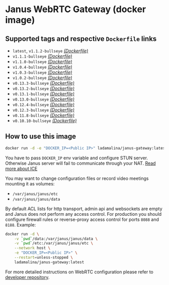 # Janus WebRTC Gateway (docker image)

## Supported tags and respective `Dockerfile` links

* `latest`, `v1.1.2-bullseye` _[(Dockerfile)](https://github.com/ladamalina/janus-gateway/blob/master/v1.1.2-bullseye/Dockerfile)_
* `v1.1.1-bullseye` _[(Dockerfile)](https://github.com/ladamalina/janus-gateway/blob/master/v1.1.1-bullseye/Dockerfile)_
* `v1.1.0-bullseye` _[(Dockerfile)](https://github.com/ladamalina/janus-gateway/blob/master/v1.1.0-bullseye/Dockerfile)_
* `v1.0.4-bullseye` _[(Dockerfile)](https://github.com/ladamalina/janus-gateway/blob/master/v1.0.4-bullseye/Dockerfile)_
* `v1.0.3-bullseye` _[(Dockerfile)](https://github.com/ladamalina/janus-gateway/blob/master/v1.0.3-bullseye/Dockerfile)_
* `v1.0.2-bullseye` _[(Dockerfile)](https://github.com/ladamalina/janus-gateway/blob/master/v1.0.2-bullseye/Dockerfile)_
* `v0.13.3-bullseye` _[(Dockerfile)](https://github.com/ladamalina/janus-gateway/blob/master/v0.13.3-bullseye/Dockerfile)_
* `v0.13.2-bullseye` _[(Dockerfile)](https://github.com/ladamalina/janus-gateway/blob/master/v0.13.2-bullseye/Dockerfile)_
* `v0.13.1-bullseye` _[(Dockerfile)](https://github.com/ladamalina/janus-gateway/blob/master/v0.13.1-bullseye/Dockerfile)_
* `v0.13.0-bullseye` _[(Dockerfile)](https://github.com/ladamalina/janus-gateway/blob/master/v0.13.0-bullseye/Dockerfile)_
* `v0.12.4-bullseye` _[(Dockerfile)](https://github.com/ladamalina/janus-gateway/blob/master/v0.12.4-bullseye/Dockerfile)_
* `v0.12.3-bullseye` _[(Dockerfile)](https://github.com/ladamalina/janus-gateway/blob/master/v0.12.3-bullseye/Dockerfile)_
* `v0.11.8-bullseye` _[(Dockerfile)](https://github.com/ladamalina/janus-gateway/blob/master/v0.11.8-bullseye/Dockerfile)_
* `v0.10.10-bullseye` _[(Dockerfile)](https://github.com/ladamalina/janus-gateway/blob/master/v0.10.10-bullseye/Dockerfile)_

## How to use this image

```bash
docker run -d -e "DOCKER_IP=<Public IP>" ladamalina/janus-gateway:latest
```

You have to pass `DOCKER_IP` env variable and configure STUN server. Otherwise Janus server will fail to communicate through your NAT. [Read more about ICE](https://github.com/meetecho/janus-gateway/issues/90)

You may want to change configuration files or record video meetings mounting it as volumes:

* `/var/janus/janus/etc`
* `/var/janus/janus/data`

By default ACL lists for http transport, admin api and websockets are empty and Janus does not perform any access control. For production you should configure firewall rules or reverse-proxy access control for ports `8088` and `8188`. Example:

```bash
docker run -d \
    -v `pwd`/data:/var/janus/janus/data \
    -v `pwd`/etc:/var/janus/janus/etc \
    --network host \
    -e "DOCKER_IP=<Public IP>" \
    --restart=unless-stopped \
    ladamalina/janus-gateway:latest
```

For more detailed instructions on WebRTC configuration please refer to [developer repository](https://github.com/meetecho/janus-gateway#janus-webrtc-server).
